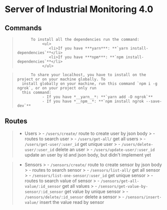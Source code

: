 # Server of Industrial Monitoring 4.0

## Commands

>           To install all the dependencies run the command: 
>                <ul>
>                   <li>If you have ***yarn***: **`yarn install-dependencies`**</li>
>                   <li>If you have ***npm***: **`npm install-dependencies`**</li>
>                </ul>   

>           To share your localhost, you have to install on the project or on your machine globally. To
>       install globally on your machine, run this command `npm i -g ngrok`, or on your project only run
>       this command: 
>                - If you have *__yarn__*: **`yarn add -D ngrok`**
>                - If you have *__npm__*: **`npm install ngrok --save-dev`**


## Routes

> - Users
    > - `/users/create/` route to create user by json body
    > - routes to search user
    >    - `/users/get-all/` get all users
    >    - `/users/get-user/:user_id` get unique user
    > - `/users/delete-user/:user_id` delete an user
    > - `/users/update-user/:user_id` update an user by id and json body, but didn't implement yet

> - Sensors
    > - `/sensors/create/` route to create sensor by json body
    > - routes to search sensor
    >    - `/sensors/list-all/` get all sensor
    >    - `/sensors/list-one-sensor/:user_id` get unique sensor
    > - routes to search value of sensor
    >    - `/sensors/get-all-value/:id_sensor` get all values
    >    - `/sensors/get-value-by-sensor/:id_sensor` get value by unique sensor
    > - `/sensors/delete/:id_sensor` delete a sensor
    > - `/sensors/insert-value/` insert the value read by sensor